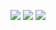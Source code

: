 [![](https://img.shields.io/badge/Plateform-Openclassroom-7451eb)](https://openclassrooms.com)
[![](https://img.shields.io/badge/Projet-Projet_7-blue)]()
[![](https://img.shields.io/badge/View_projet-Click_here-darkGreen)](https://samakunchan.github.io/les-petits-plats/)
